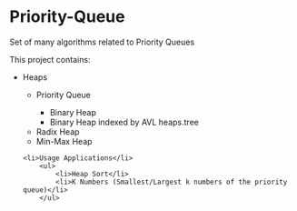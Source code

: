 Priority-Queue
==============

Set of many algorithms related to Priority Queues


This project contains:
<ul>
	<li>Heaps</li>
		<ul>
			<li>Priority Queue</li>
					<ul>
						<li>Binary Heap</li>
						<li>Binary Heap indexed by AVL heaps.tree</li>
					</ul>
			<li>Radix Heap</li>
			<li>Min-Max Heap</li>
		</ul>

	<li>Usage Applications</li>
		<ul>
			<li>Heap Sort</li>
			<li>K Numbers (Smallest/Largest k numbers of the priority queue)</li>
		</ul>

</ul>
